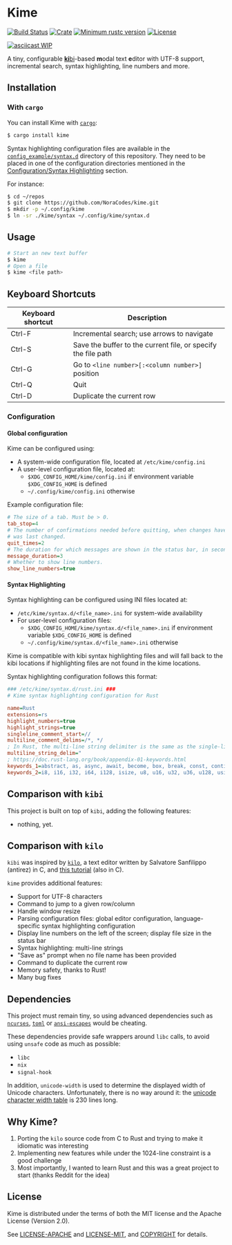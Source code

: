 # Kime

[![Build Status](https://img.shields.io/travis/com/NoraCodes/kime/master?logo=travis)](https://travis-ci.com/NoraCodes/kime)
[![Crate](https://img.shields.io/crates/v/kime.svg)](https://crates.io/crates/kime)
[![Minimum rustc version](https://img.shields.io/badge/rustc-1.41+-blue.svg?logo=rust)](https://www.rust-lang.org/)
[![License](https://img.shields.io/crates/l/kime?color=blue)](#license)

[![asciicast WIP]()]()

A tiny, configurable [**ki**bi](https://github.com/ilai-deutel/kibi)-based **m**odal text
**e**ditor with UTF-8 support, incremental search, syntax highlighting, line numbers and
more.

## Installation

### With `cargo`

You can install Kime with [`cargo`](https://github.com/rust-lang/cargo/):

```bash
$ cargo install kime
```

Syntax highlighting configuration files are available in the [`config_example/syntax.d`](config_example/syntax.d)
directory of this repository. They need to be placed in one of the configuration directories mentioned in the
[Configuration/Syntax Highlighting](#syntax-highlighting) section.

For instance:

```bash
$ cd ~/repos
$ git clone https://github.com/NoraCodes/kime.git
$ mkdir -p ~/.config/kime
$ ln -sr ./kime/syntax ~/.config/kime/syntax.d
```

## Usage

```bash
# Start an new text buffer
$ kime
# Open a file
$ kime <file path>
```

## Keyboard Shortcuts

| Keyboard shortcut | Description                                                   |
| ----------------- | ------------------------------------------------------------- |
| Ctrl-F            | Incremental search; use arrows to navigate                    |
| Ctrl-S            | Save the buffer to the current file, or specify the file path |
| Ctrl-G            | Go to `<line number>[:<column number>]` position              |
| Ctrl-Q            | Quit                                                          |
| Ctrl-D            | Duplicate the current row                                     |

### Configuration

#### Global configuration

Kime can be configured using:
* A system-wide configuration file, located at `/etc/kime/config.ini`
* A user-level configuration file, located at:
  * `$XDG_CONFIG_HOME/kime/config.ini` if environment variable `$XDG_CONFIG_HOME` is defined
  * `~/.config/kime/config.ini` otherwise

Example configuration file:
```ini
# The size of a tab. Must be > 0.
tab_stop=4
# The number of confirmations needed before quitting, when changes have been made since the file.
# was last changed.
quit_times=2
# The duration for which messages are shown in the status bar, in seconds.
message_duration=3
# Whether to show line numbers.
show_line_numbers=true
```

#### Syntax Highlighting

Syntax highlighting can be configured using INI files located at:
* `/etc/kime/syntax.d/<file_name>.ini` for system-wide availability
* For user-level configuration files:
  * `$XDG_CONFIG_HOME/kime/syntax.d/<file_name>.ini` if environment variable `$XDG_CONFIG_HOME` is defined
  * `~/.config/kime/syntax.d/<file_name>.ini` otherwise

Kime is compatible with kibi syntax highlighting files and will fall back to the kibi
locations if highlighting files are not found in the kime locations.

Syntax highlighting configuration follows this format:

```ini
### /etc/kime/syntax.d/rust.ini ###
# Kime syntax highlighting configuration for Rust

name=Rust
extensions=rs
highlight_numbers=true
highlight_strings=true
singleline_comment_start=//
multiline_comment_delims=/*, */
; In Rust, the multi-line string delimiter is the same as the single-line string delimiter
multiline_string_delim="
; https://doc.rust-lang.org/book/appendix-01-keywords.html
keywords_1=abstract, as, async, await, become, box, break, const, continue, crate, do, dyn, else, enum, extern, false, final, fn, for, if, impl, in, let, loop, macro, match, mod, move, mut, override, priv, pub, ref, return, self, Self, static, struct, super, trait, true, try, type, typeof, unsafe, unsized, use, virtual, where, while, yield
keywords_2=i8, i16, i32, i64, i128, isize, u8, u16, u32, u36, u128, usize, f32, f64, bool, char, str
```

## Comparison with `kibi`

This project is built on top of `kibi`, adding the following features:

- nothing, yet.

## Comparison with `kilo`

`kibi` was inspired by [`kilo`](https://github.com/antirez/kilo), a text editor written by Salvatore Sanfilippo
(antirez) in C, and [this tutorial](https://viewsourcecode.org/snaptoken/kilo/) (also in C).

`kime` provides additional features:
- Support for UTF-8 characters
- Command to jump to a given row/column
- Handle window resize
- Parsing configuration files: global editor configuration, language-specific syntax highlighting configuration
- Display line numbers on the left of the screen; display file size in the status bar
- Syntax highlighting: multi-line strings
- "Save as" prompt when no file name has been provided
- Command to duplicate the current row
- Memory safety, thanks to Rust!
- Many bug fixes

## Dependencies

This project must remain tiny, so using advanced dependencies such as [`ncurses`](https://crates.io/crates/ncurses),
[`toml`](https://crates.io/crates/toml) or [`ansi-escapes`](https://crates.io/crates/ansi-escapes) would be cheating.

These dependencies provide safe wrappers around `libc` calls, to avoid using `unsafe` code as much as possible:

* `libc`
* `nix`
* `signal-hook`

In addition, `unicode-width` is used to determine the displayed width of Unicode characters. Unfortunately, there is no
way around it: the [unicode character width table](https://github.com/unicode-rs/unicode-width/blob/3033826f8bf05e82724140a981d5941e48fce393/src/tables.rs#L52)
is 230 lines long.

## Why Kime?

1. Porting the `kilo` source code from C to Rust and trying to make it idiomatic was interesting
2. Implementing new features while under the 1024-line constraint is a good challenge
3. Most importantly, I wanted to learn Rust and this was a great project to start (thanks Reddit for the idea)

## License

Kime is distributed under the terms of both the MIT license and the Apache License (Version 2.0).

See [LICENSE-APACHE](LICENSE-APACHE) and [LICENSE-MIT](LICENSE-MIT), and [COPYRIGHT](COPYRIGHT) for details.
